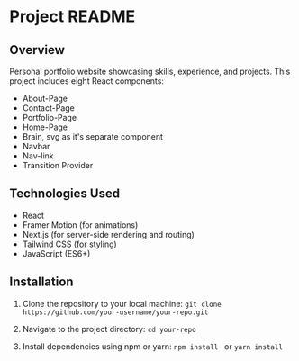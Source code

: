 # Project README

## Overview
Personal portfolio website showcasing skills, experience, and projects.
This project includes eight React components: 
  - About-Page
  - Contact-Page
  - Portfolio-Page
  - Home-Page
  - Brain, svg as it's separate component
  - Navbar
  - Nav-link
  - Transition Provider

## Technologies Used
  - React
  - Framer Motion (for animations)
  - Next.js (for server-side rendering and routing)
  - Tailwind CSS (for styling)
  - JavaScript (ES6+)

## Installation
1. Clone the repository to your local machine:
   ```git clone https://github.com/your-username/your-repo.git```

2. Navigate to the project directory:
   ```cd your-repo```

3. Install dependencies using npm or yarn:
   ```npm install ```
   or
   ```yarn install```